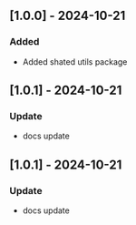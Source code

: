 ## [1.0.0] - 2024-10-21

### Added
- Added shated utils package

## [1.0.1] - 2024-10-21

### Update
- docs update

## [1.0.1] - 2024-10-21

### Update
- docs update